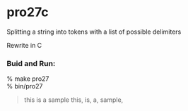 pro27c
===============

 Splitting a string into tokens with a list of possible delimiters

Rewrite in C


### Buid and Run:  
% make pro27  
% bin/pro27
> this is a sample 
> this, is, a, sample,

